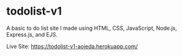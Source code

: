 # todolist-v1
A basic to do list site I made using HTML, CSS, JavaScript, Node.js, Express.js, and EJS. 

Live Site: https://todolist-v1-aojeda.herokuapp.com/
